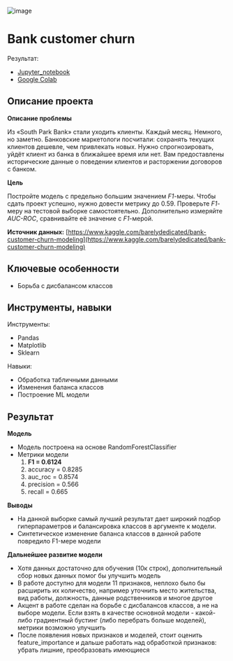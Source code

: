 ![image](https://github.com/dmakhazen/portfolio/assets/107398428/db64c2cd-b2ed-4140-b89f-0472fc2bcfbd)


# Bank customer churn

Результат:
- [Jupyter_notebook](https://github.com/dmakhazen/portfolio/tree/main/bank_customer_churn/bank_customer_churn_reviewed.ipynb)
- [Google Colab](https://colab.research.google.com/drive/1pATt4qs5q-4rMflkhMwoNuNqYCM_Ikhh?usp=sharing)

## Описание проекта

**Описание проблемы**

Из «South Park Bank» стали уходить клиенты. Каждый месяц. Немного, но заметно. Банковские маркетологи посчитали: сохранять текущих клиентов дешевле, чем привлекать новых. Нужно спрогнозировать, уйдёт клиент из банка в ближайшее время или нет. Вам предоставлены исторические данные о поведении клиентов и расторжении договоров с банком. 

**Цель**

Постройте модель с предельно большим значением *F1*-меры. Чтобы сдать проект успешно, нужно довести метрику до 0.59. Проверьте *F1*-меру на тестовой выборке самостоятельно.
Дополнительно измеряйте *AUC-ROC*, сравнивайте её значение с *F1*-мерой.

**Источник данных:** [https://www.kaggle.com/barelydedicated/bank-customer-churn-modeling](https://www.kaggle.com/barelydedicated/bank-customer-churn-modeling)

## Ключевые особенности
- Борьба с дисбалансом классов

## Инструменты, навыки

Инструменты:
- Pandas
- Matplotlib
- Sklearn

Навыки:
- Обработка табличными данными
- Изменения баланса классов
- Построение ML модели

## Результат

**Модель**

- Модель построена на основе RandomForestClassifier
- Метрики модели
  1. **F1 = 0.6124**
  2. accuracy = 0.8285
  3. auc_roc = 0.8574
  4. precision = 0.566
  5. recall = 0.665
  
**Выводы**
- На данной выборке самый лучший результат дает широкий подбор гиперпараметров и балансировка классов в аргументе к модели. 
- Синтетическое изменение баланса классов в данной работе повредило F1-мере модели

**Дальнейшее развитие модели**
- Хотя данных достаточно для обучения (10к строк), дополнительный сбор новых данных помог бы улучшить модель
- В работе доступно для модели 11 признаков, неплохо было бы расширить их количество, например уточнить место жительства, вид работы, должность, данные родственников и многое другое
- Акцент в работе сделан на борьбе с дисбалансов классов, а не на выборе модели. Если взять в качестве основной модели - какой-либо градиентный бустинг (либо перебрать больше моделей), метрики возможно улучшить
- После появления новых признаков и моделей, стоит оценить feature_importance и дальше работать над обработкой признаков: убрать лишние, преобразовать имеющиеся

